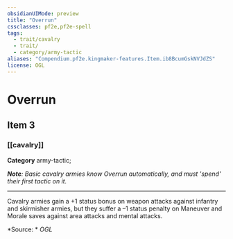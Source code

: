 ```yaml
---
obsidianUIMode: preview
title: "Overrun"
cssclasses: pf2e,pf2e-spell
tags:
  - trait/cavalry
  - trait/
  - category/army-tactic
aliases: "Compendium.pf2e.kingmaker-features.Item.ib8BcumGskNVJdZS"
license: OGL
---
```

# Overrun
## Item 3
### [[cavalry]]

**Category** army-tactic; 




_**Note**: Basic cavalry armies know Overrun automatically, and must 'spend' their first tactic on it._

* * *

Cavalry armies gain a +1 status bonus on weapon attacks against infantry and skirmisher armies, but they suffer a –1 status penalty on Maneuver and Morale saves against area attacks and mental attacks.

*Source: *
*OGL*